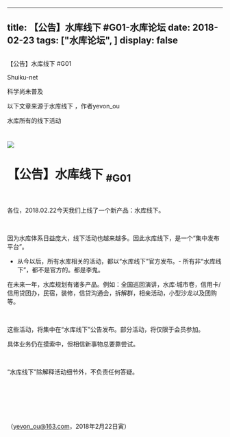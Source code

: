 
---
title:   【公告】水库线下 #G01-水库论坛
date: 2018-02-23
tags: ["水库论坛", ]
display: false
---


## 



【公告】水库线下 #G01




Shuiku-net




科学尚未普及



以下文章来源于水库线下
，作者yevon_ou


水库所有的线下活动

# 

<img class="" data-ratio="0.75" data-s="300,640" src="https://mmbiz.qpic.cn/mmbiz/Ok4hZ0tV6r4mGlibLx9JCCMPNGQ7OPm1Vwx0WkE1ib8xwyDvgWIYvo0R0DnARofBgrtudVJJRKAsAjJPNHHXRm9A/640" data-type="jpeg" data-w="1600" style="">

# 【公告】水库线下 <sub>#G01</sub>

&nbsp;

各位，2018.02.22今天我们上线了一个新产品：水库线下。

&nbsp;

因为水库体系日益庞大，线下活动也越来越多。因此水库线下，是一个“集中发布平台”。


- 从今以后，所有水库相关的活动，都以“水库线下”官方发布。- 所有非“水库线下”，都不是官方的。都是李鬼。
&nbsp;

在未来一年，水库规划有诸多产品。例如：全国巡回演讲，水库·城市卷，信用卡/信用贷团办，民宿，装修，信贷沟通会，拆解群，相亲活动，小型沙龙以及团购等。

&nbsp;

这些活动，将集中在“水库线下”公告发布。部分活动，将仅限于会员参加。

具体业务仍在摸索中，但相信新事物总要靠尝试。

&nbsp;

“水库线下”除解释活动细节外，不负责任何答疑。

&nbsp;

&nbsp;

&nbsp;

（yevon_ou@163.com，2018年2月22日寅）











